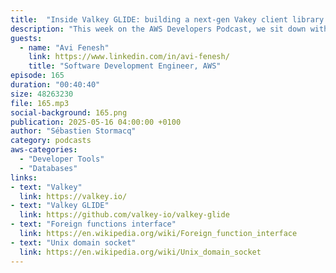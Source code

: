 ```yaml
---
title:  "Inside Valkey GLIDE: building a next-gen Vakey client library with Rust"
description: "This week on the AWS Developers Podcast, we sit down with Avi Fenesh to explore the evolution of Redis into Valkey, an open-source alternative born after Redis changed its licensing model. They take a deep dive into Valkey GLIDE, a new client library designed to provide a seamless developer experience, making it easier to connect to Valkey with zero configuration. The conversation covers the architectural decisions behind Valkey GLIDE, its implementation in Rust for performance and safety, and how it supports multiple programming languages. Avi explains how the AWS-led project has grown into a thriving community-driven effort, placing developer experience, security, and scalability at its core. Topics include API design, Unix domain socket security, and how Valkey GLIDE handles complex scenarios like topology changes in clustered environments. Whether you’re building with Redis, experimenting with Rust, or just curious about the future of open source in-memory database solutions, this episode offers insights into how Valkey GLIDE is reshaping client-library development with a strong focus on community and usability."
guests:
  - name: "Avi Fenesh"
    link: https://www.linkedin.com/in/avi-fenesh/
    title: "Software Development Engineer, AWS"
episode: 165
duration: "00:40:40" 
size: 48263230
file: 165.mp3
social-background: 165.png
publication: 2025-05-16 04:00:00 +0100
author: "Sébastien Stormacq"
category: podcasts
aws-categories:
  - "Developer Tools"
  - "Databases"
links:
- text: "Valkey"
  link: https://valkey.io/
- text: "Valkey GLIDE"
  link: https://github.com/valkey-io/valkey-glide
- text: "Foreign functions interface"
  link: https://en.wikipedia.org/wiki/Foreign_function_interface
- text: "Unix domain socket"
  link: https://en.wikipedia.org/wiki/Unix_domain_socket
---
```

